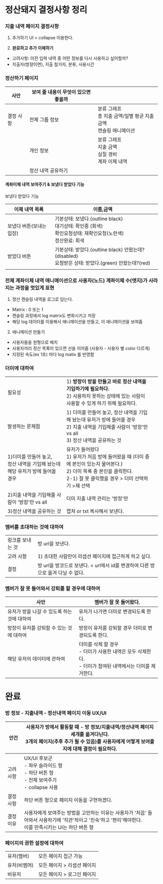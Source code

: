 # 정산돼지 결정사항 정리



### 지출 내역 페이지 결정사항

1) 추가하기 UI > collapse 이용한다.

2) **완료하고 추가 이체하기**

- 고려사항: 이전 입력 내역 중 어떤 정보를 다시 사용하고 싶어할까?
- 지출자(방장이면), 지출 참가자, 분류, 사용시간



### 정산하기 페이지

| 사안      | 보여 줄 내용이 무엇이 있으면 좋을까 |                                                              |
| --------- | ----------------------------------- | ------------------------------------------------------------ |
| 결정 사항 | 전체 그룹 정보                      | 분류 그래프<br />총 지출 금액/일별 평균 지출 금액<br />캔슬링 애니메이션 |
|           | 개인 정보                           | 분류 그래프<br />지출 금액<br />실질 경비<br />계좌 이체 내역 |
|           | 정산 내역 공유하기                  |                                                              |



#### 계좌이체 내역 보여주기 & 보냈다 받았다 기능

보냈다 받았다 기능

| 이체 내역 목록           | 이름,금액                                                    |      |
| ------------------------ | ------------------------------------------------------------ | ---- |
| 보냈다 버튼(보내는 입장) | 기본상태: 보냈다.(outline black)<br />대기상태: 확인중 (회색)<br />확인요청상태: 재확인요청(노란색)<br />정산완료: 회색 |      |
| 받았다 버튼              | 기본상태: 받았다.(outline black) 안왔는데?(disabled)<br />요청받은 상태: 받았다.(green) 안왔는데?(red) |      |
|                          |                                                              |      |



### 전체 계좌이체 내역 애니메이션으로 사용자(노드) 계좌이체 수(엣지)가 사라지는 과정을 멋있게 표현

1) 정산 캔슬링 내역을 로그로 담는다.

- Matrix : 0 또는 1
- 캔슬링 과정에서 log matrix도 변화시키고 저장
- 해당 log 데이터를 이용해서 애니메이션을 만들고, 이 애니메이션을 보여줌

2) 애니메이션 만들기

- 사용자들을 원형으로 배치
- 사용자끼리 정산 목록이 있으면 선을 이어줌 (사용자 - 사용자 별 color 다르게)
- 지정된 속도(ex 1초) 마다 log matix 를 반영함



### 더미에 대하여

|                                                              |                                                              |      |
| ------------------------------------------------------------ | ------------------------------------------------------------ | ---- |
| 필요성                                                       | 1) **방장이 방을 만들고 바로 정산 내역을 기입하기에 필요하다.**<br />2) 사용하지 못하는 상태에 있는 사람이 사용할 수 있게 하기 위해 필요하다. |      |
| 발생하는 문제점                                              | 1) 더미를 만들어 놓고, 정산 내역을 기입해 놨는데 유저가 방에 들어올 경우<br />2) 지출 내역을 기입해줄 사람이 '방장'만 vs all<br />3) 정산 내역을 공유하는 것 |      |
| 1)더미를 만들어 놓고, <br />정산 내역을 기입해 놨는데 <br />해당 유저가 방에 들어올 경우 | 유저가 들어왔다<br />1) 유저가 처음 방에 들어왔을 때 (더미 중에 본인이 있는지 물어본다.)<br />2) 더미 목록 중 본인을 클릭한다.<br />2-1) 잘 못 클릭했을 경우 > 더미 선택하기 >재 선택<br /> |      |
| 2)지출 내역을 기입해줄 사람이 '방장'만 vs all                | 더미 지출 내역 관리는 '방장'만                               |      |
| 3)정산 내역을 공유하는 것                                    | 캡쳐 or txt 복사해서 보낸다.                                 |      |



### 멤버를 초대하는 것에 대하여

|                  |                                                              |
| ---------------- | ------------------------------------------------------------ |
| 링크를 보내는 것 | 방 url을 보낸다.                                             |
| 고려 사항        | 1) 초대한 사람만이 리셉션 페이지에 접근하게 하고 싶다.<br /> |
| 결정             | 방 url을 방코드로 보낸다. < url에서 id를 변경하여 다른 방으로 옮겨 다닐 수 없다. |



### 멤버가 잘 못 들어와서 강퇴를 할 경우에 대하여

| 사안                                        | 멤버가 잘 못 들어왔다.                                       |
| ------------------------------------------- | ------------------------------------------------------------ |
| 유저가 방을 나갈 수 있도록 하는 것에 대하여 | 유저가 나가면 더미로 변경되도록 한다.                        |
| 방장이 유저를 강퇴할 수 있는 것에 대하여    | 방장이 유저를 강퇴할 경우 더미로 변경되도록 한다.            |
| 해당 유저의 데이터에 관하여                 | 더미를 삭제 할 경우<br />- 더미가 사용한 내역은 모두 삭제한다.<br />- 더미가 참여된 내역에서는 더미를 제거한다. |



# 완료

### 방 정보 - 지출내역 - 정산내역 페이지 이동 UX/UI

| 안건      | 사용자가 방에서 활동할 때 - 방 정보/지출내역/정산내역 페이지 세개를 옮겨다닌다.<br />3개의 페이지(추후 추가 될 수 있음)를 사용자에게 어떻게 보여줄 지에 대해 결정이 필요하다. |
| --------- | ------------------------------------------------------------ |
| 고려 사항 | UX/UI 후보군<br />- 좌우 슬라이드 형<br />- 하단 버튼 형<br />- 전체 보여주기<br />- collapse 사용 |
| 결정 사항 | 하단 버튼 형으로 페이지 이동을 구현하겠다.                   |
| 결정 이유 | 사용자에게 보여주는 방법을 고민하는 이유는 사용자가 '처음' 들어와서 사용하기에 '직관'적이고 '친숙'하고 '편리'해야한다.<br />이를 만족시키는 UI는 하단 버튼 형 |



### 페이지의 권한 설정에 대하여

|              |                             |
| ------------ | --------------------------- |
| 유저(멤버)   | 모든 페이지 접근 가능       |
| 유저(비멤머) | 모든 페이지 > 리셉션 페이지 |
| 비유저       | 모든 페이지 > 로그인 페이지 |

